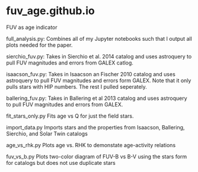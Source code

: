 # fuv_age.github.io

FUV as age indicator

full_analysis.py:
Combines all of my Jupyter notebooks such that I output all plots needed for the paper. 


sierchio_fuv.py:
Takes in Sierchio et al. 2014 catalog and uses astroquery to pull FUV magnitudes and errors from GALEX catlog. 

isaacson_fuv.py:
Takes in Isaacson an Fischer 2010 catalog and uses astroquery to pull FUV magnitudes and errors form GALEX. Note that it only pulls stars with HIP numbers. The rest I pulled seperately. 

ballering_fuv.py:
Takes in Ballering et al 2013 catalog and uses astroquery to pull FUV magnitudes and errors from GALEX.

fit_stars_only.py
Fits age vs Q for just the field stars.

import_data.py
Imports stars and the properties from Isaacson, Ballering, Sierchio, and Solar Twin catalogs

age_vs_rhk.py
Plots age vs. RHK to demonstate age-activity relations

fuv_vs_b.py
Plots two-color diagram of FUV-B vs B-V using the stars form for catalogs but does not use duplicate stars
